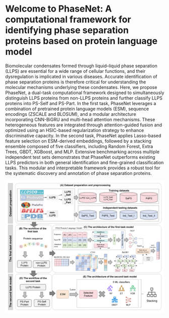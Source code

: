 # Welcome to PhaseNet: A computational framework for identifying phase separation proteins based on protein language model

Biomolecular condensates formed through liquid–liquid phase separation (LLPS) are essential for a wide range of cellular
functions, and their dysregulation is implicated in various diseases. Accurate identification of phase separation proteins is
therefore critical for understanding the molecular mechanisms underlying these condensates. Here, we propose PhaseNet,
a dual-task computational framework designed to simultaneously distinguish LLPS proteins from non-LLPS proteins
and further classify LLPS proteins into PS-Self and PS-Part. In the first task, PhaseNet leverages a combination of
pretrained protein language models (ESM), sequence encodings (ZSCALE and BLOSUM), and a modular architecture
incorporating CNN-BiGRU and multi-head attention mechanisms. These heterogeneous features are integrated through
attention-guided fusion and optimized using an HSIC-based regularization strategy to enhance discriminative capacity.
In the second task, PhaseNet applies Lasso-based feature selection on ESM-derived embeddings, followed by a stacking
ensemble composed of five classifiers, including Random Forest, Extra Trees, GBDT, XGBoost, and MLP. Extensive
benchmarking across multiple independent test sets demonstrates that PhaseNet outperforms existing LLPS predictors
in both general identification and fine-grained classification tasks. This modular and interpretable framework provides a
robust tool for the systematic discovery and annotation of phase separation proteins.

![The workflow of this study](https://github.com/SamHe6/PhaseNet/blob/main/workflow.png)
